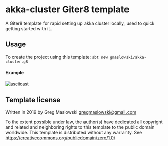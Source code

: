 akka-cluster Giter8 template
============================

A Giter8 template for rapid setting up akka cluster locally, used to quick getting started with it..

Usage
-----
To create the project using this template:
```sbt new gmaslowski/akka-cluster.g8```

#### Example
[![asciicast](https://asciinema.org/a/250761.svg)](https://asciinema.org/a/250761?speed=2.5&theme=solarized-dark&size=medium)

Template license
----------------
Written in 2019 by Greg Maslowski gregmaslowski@gmail.com

To the extent possible under law, the author(s) have dedicated all copyright and related
and neighboring rights to this template to the public domain worldwide.
This template is distributed without any warranty. See <https://creativecommons.org/publicdomain/zero/1.0/>
